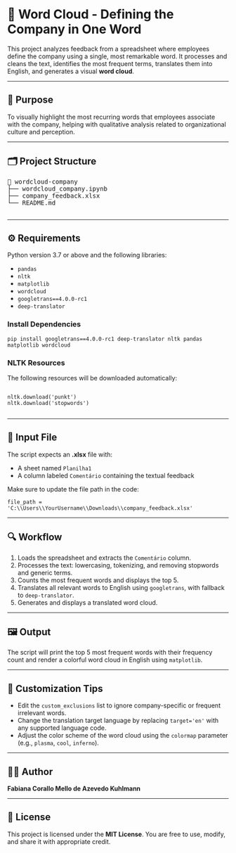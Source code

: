  <h1>🌟 Word Cloud - Defining the Company in One Word</h1>

  <p>
    This project analyzes feedback from a spreadsheet where employees define the company using a single, most remarkable word.
    It processes and cleans the text, identifies the most frequent terms, translates them into English, and generates a visual <strong>word cloud</strong>.
  </p>

  <hr>

  <h2>📌 Purpose</h2>
  <p>
    To visually highlight the most recurring words that employees associate with the company, helping with qualitative analysis related to organizational culture and perception.
  </p>

  <hr>

  <h2>🗂️ Project Structure</h2>
  <pre>
📁 wordcloud-company
├── wordcloud_company.ipynb
├── company_feedback.xlsx
└── README.md
  </pre>

  <hr>

  <h2>⚙️ Requirements</h2>
  <p>Python version 3.7 or above and the following libraries:</p>
  <ul>
    <li><code>pandas</code></li>
    <li><code>nltk</code></li>
    <li><code>matplotlib</code></li>
    <li><code>wordcloud</code></li>
    <li><code>googletrans==4.0.0-rc1</code></li>
    <li><code>deep-translator</code></li>
  </ul>

  <h3>Install Dependencies</h3>
  <pre><code>pip install googletrans==4.0.0-rc1 deep-translator nltk pandas matplotlib wordcloud</code></pre>

  <h3>NLTK Resources</h3>
  <p>The following resources will be downloaded automatically:</p>
  <pre><code>
nltk.download('punkt')
nltk.download('stopwords')
  </code></pre>

  <hr>

  <h2>📁 Input File</h2>
  <p>The script expects an <strong>.xlsx</strong> file with:</p>
  <ul>
    <li>A sheet named <code>Planilha1</code></li>
    <li>A column labeled <code>Comentário</code> containing the textual feedback</li>
  </ul>
  <p>Make sure to update the file path in the code:</p>
  <pre><code>file_path = 'C:\\Users\\YourUsername\\Downloads\\company_feedback.xlsx'</code></pre>

  <hr>

  <h2>🔍 Workflow</h2>
  <ol>
    <li>Loads the spreadsheet and extracts the <code>Comentário</code> column.</li>
    <li>Processes the text: lowercasing, tokenizing, and removing stopwords and generic terms.</li>
    <li>Counts the most frequent words and displays the top 5.</li>
    <li>Translates all relevant words to English using <code>googletrans</code>, with fallback to <code>deep-translator</code>.</li>
    <li>Generates and displays a translated word cloud.</li>
  </ol>

  <hr>

  <h2>🖼️ Output</h2>
  <p>
    The script will print the top 5 most frequent words with their frequency count and render a colorful word cloud in English using <code>matplotlib</code>.
  </p>

  <hr>

  <h2>🔧 Customization Tips</h2>
  <ul>
    <li>Edit the <code>custom_exclusions</code> list to ignore company-specific or frequent irrelevant words.</li>
    <li>Change the translation target language by replacing <code>target='en'</code> with any supported language code.</li>
    <li>Adjust the color scheme of the word cloud using the <code>colormap</code> parameter (e.g., <code>plasma</code>, <code>cool</code>, <code>inferno</code>).</li>
  </ul>

  <hr>

  <h2>👩‍💻 Author</h2>
  <p><strong>Fabiana Corallo Mello de Azevedo Kuhlmann</strong></p>

  <hr>

  <h2>📄 License</h2>
  <p>This project is licensed under the <strong>MIT License</strong>. You are free to use, modify, and share it with appropriate credit.</p>

</body>
</html>
